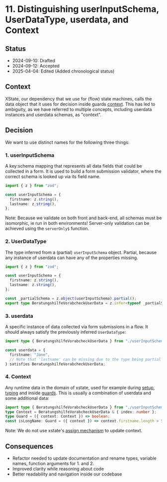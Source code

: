 # 11. Distinguishing userInputSchema, UserDataType, userdata, and Context

## Status

- 2024-09-10: Drafted
- 2024-09-12: Accepted
- 2025-04-04: Edited (Added chronological status)

## Context

XState, our dependency that we use for (flow) state machines, calls the data object that it uses for decision inside guards [context](https://stately.ai/docs/context). This has led to ambiguity, as we have referred to multiple concepts, including userdata instances and userdata schemas, as "context".

## Decision

We want to use distinct names for the following three things:

### 1. userInputSchema

A key:schema mapping that represents all data fields that could be collected in a form. It is used to build a form submission validator, where the correct schema is looked up via its field name.

```typescript
import { z } from "zod";

const userInputSchema = {
  firstname: z.string(),
  lastname: z.string(),
};
```

Note: Because we validate on both front and back-end, all schemas must be isomorphic, ie run in both environments! Server-only validation can be achieved using the `serverOnly$` function.

### 2. UserDataType

The type inferred from a (partial) `userInputSchema` object. Partial, because any instance of userdata can have any of the properties missing.

```typescript
import { z } from "zod";

const userInputSchema = {
  firstname: z.string(),
  lastname: z.string(),
};

const _partialSchema = z.object(userInputSchema).partial();
export type BeratungshilfeVorabcheckUserData = z.infer<typeof _partialSchema>;
```

### 3. userdata

A specific instance of data collected via form submissions in a flow. It should always satisfy the previously inferred `UserDataType`:

```typescript
import type { BeratungshilfeVorabcheckUserData } from "./userInputSchema"; // See above

const userdata = {
  firstname: "Jane",
  // Note that 'lastname' can be missing due to the type being partial
} satisfies BeratungshilfeVorabcheckUserData;
```

### 4. Context

Any runtime data in the domain of xstate, used for example during [setup](https://stately.ai/docs/setup), [typing](https://stately.ai/docs/typescript#specifying-types) and inside [guards](https://stately.ai/docs/guards#guard-object).
This is usually a combination of userdata and some additional data:

```typescript
import type { BeratungshilfeVorabcheckUserData } from "./userInputSchema"; // See above
type Context = BeratungshilfeVorabcheckUserData & { index: number };
type Guard = ({ context: Context }) => boolean;
const isLongName: Guard = ({ context }) => context.firstname.length > 5;
```

Note: We do not use xstate's [assign mechanism](https://stately.ai/docs/context#updating-context-with-assign) to update context.

## Consequences

- Refactor needed to update documentation and rename types, variable names, function arguments for 1. and 2.
- Improved clarity while reasoning about code
- Better readability and navigation inside our codebase
